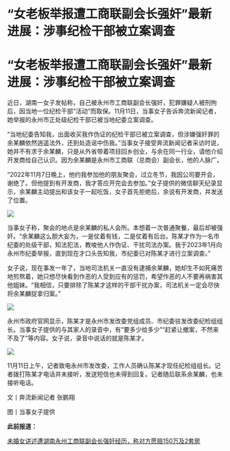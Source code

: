 # “女老板举报遭工商联副会长强奸”最新进展：涉事纪检干部被立案调查

# “女老板举报遭工商联副会长强奸”最新进展：涉事纪检干部被立案调查

近日，湖南一女子发帖称，自己被永州市工商联副会长强奸，犯罪嫌疑人被刑拘后，因当地一位纪检干部“活动”而取保。11月11日，当事女子告诉奔流新闻记者，她举报的永州市正处级纪检干部已被当地纪委立案调查。

“当地纪委告知我，出面收买我作伪证的纪检干部已被立案调查，但涉嫌强奸罪的余某麟依然逍遥法外，还到处造谣中伤我。”当事女子接受奔流新闻记者采访时说，她并不有求于余某麟，只是从外省带着项目回乡创业，与余在同一行业，请他介绍开发商给自己认识。因为余某麟是永州市工商联（总商会）副会长，他的人脉广。

“2022年11月7日晚上，他约我参加他的朋友聚会，过立冬节，我因公司要开会，谢绝了。但他提到有开发商，我才答应开完会去参加。”女子提供的微信聊天纪录显示，余某麟主动提出和该女子一起吃饭，女子首先拒绝后，余说有开发商，并发送了位置。

![](https://inews.gtimg.com/om_bt/OQDP2q8PCHB65M9EMnx0VynsxSTvXYEQEixPs5TjYBKtcAA/1000)

当事女子称，聚会的地点是余某麟的私人会所。本想着一次普通聚餐，最后却被强奸。“余某麟这么胆大妄为，一是仗着有钱，二是仗着有后台。陈某才作为一名市纪委的处级干部，知法犯法，教唆他人作伪证、干扰司法办案。我于2023年1月向永州市纪委举报，直到现在才口头告知我，市纪委已对陈某才进行立案调查。”

女子说，现在事发一年了，当地司法机关一直没有逮捕余某麟，她却生不如死痛苦地煎熬着，她只想尽快看到作恶的人受到应有的惩罚，希望作恶的人不要再祸害其他姐妹。“我相信，只要排除了陈某才这样的干部干扰办案，司法机关一定会尽快将余某麟捉拿归案。”

![](https://inews.gtimg.com/om_bt/Ov70J0tk4d_EaJSUBWcYJAzkXKqtlyCZTe9YrECVSrhyQAA/1000)

永州市政府官网显示，陈某才是永州市发改委党组成员、市纪委驻发改委纪检组组长。当事女子提供的与其家人的录音中，有“要多少给多少”“赶紧让撤案，不然来不及了”等内容。女子说，录音中说话的就是陈某才。

![](https://inews.gtimg.com/om_bt/OsiJ_SbBIriLUq0K0HNXWyr8N6enocf7B5ku33I4ZQ6q8AA/1000)

11月11日上午，记者致电永州市发改委，工作人员确认陈某才现任纪检组组长。记者拨打陈某才电话并未接听，发送短信也未得到回复。记者随后联系余某麟，也未接听电话。

文丨奔流新闻记者 张鹏翔

图丨当事女子提供

**此前报道：**

[未婚女讲述遭湖南永州工商联副会长强奸经历，称对方愿赔150万及2套房
](https://new.qq.com/rain/a/20231111A01T7I00)

